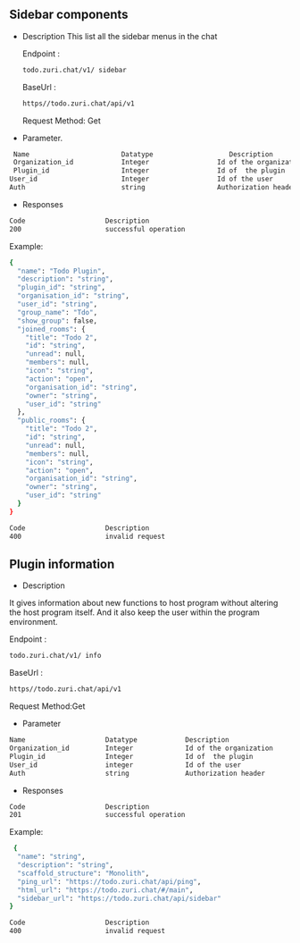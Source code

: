 ## Sidebar components
- Description
This list all the sidebar menus in the chat

    Endpoint : 
    ```sh 
    todo.zuri.chat/v1/ sidebar
    ```
    BaseUrl :
    ```sh
    https//todo.zuri.chat/api/v1
    ```
    Request Method: Get

- Parameter.

```sh
 Name                       Datatype                   Description 
 Organization_id            Integer                 Id of the organization 
 Plugin_id                  Integer                 Id of  the plugin 
User_id				        Integer		            Id of the user
Auth					    string			        Authorization header
```

- Responses

```sh
Code					Description
200	        			successful operation
```

Example:
```sh
{
  "name": "Todo Plugin",
  "description": "string",
  "plugin_id": "string",
  "organisation_id": "string",
  "user_id": "string",
  "group_name": "Tdo",
  "show_group": false,
  "joined_rooms": {
    "title": "Todo 2",
    "id": "string",
    "unread": null,
    "members": null,
    "icon": "string",
    "action": "open",
    "organisation_id": "string",
    "owner": "string",
    "user_id": "string"
  },
  "public_rooms": {
    "title": "Todo 2",
    "id": "string",
    "unread": null,
    "members": null,
    "icon": "string",
    "action": "open",
    "organisation_id": "string",
    "owner": "string",
    "user_id": "string"
  }
} 
```

```sh
Code					Description
400	                	invalid request
```

## Plugin information
- Description

 It gives information about new functions to host program without altering the host program itself. And it also keep the user within the program environment.
 
Endpoint :
```sh
todo.zuri.chat/v1/ info
```
BaseUrl :
```sh
https//todo.zuri.chat/api/v1
```
Request Method:Get

- Parameter 
```sh
Name					Datatype    		Description
Organization_id	        Integer	          	Id of the organization
Plugin_id				Integer  		    Id of  the plugin
User_id			    	integer	            Id of the user
Auth					string		    	Authorization header
```

- Responses

```sh
Code					Description
201			        	successful operation
```


Example:
```sh
 {
  "name": "string",
  "description": "string",
  "scaffold_structure": "Monolith",
  "ping_url": "https://todo.zuri.chat/api/ping",
  "html_url": "https://todo.zuri.chat/#/main",
  "sidebar_url": "https://todo.zuri.chat/api/sidebar"
}
```
```sh
Code					Description
400	                	invalid request
```